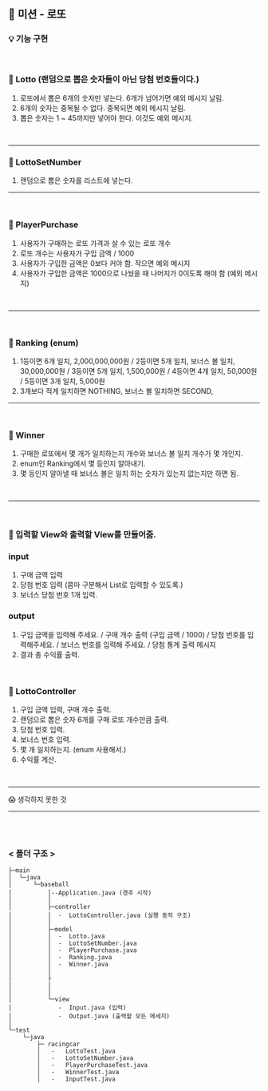 ## 📙 미션 - 로또

### 💡 기능 구현

<br>

### 📃 Lotto (랜덤으로 뽑은 숫자들이 아닌 당첨 번호들이다.)

1. 로또에서 뽑은 6개의 숫자만 넣는다. 6개가 넘어가면 예외 메시지 날림.
2. 6개의 숫자는 중복될 수 없다. 중복되면 예외 메시지 날림.
3. 뽑은 숫자는 1 ~ 45까지만 넣어야 한다. 이것도 예외 메시지.

<br>

***

### 📃 LottoSetNumber

1. 랜덤으로 뽑은 숫자를 리스트에 넣는다.
   <br>

***

<br>

### 📃 PlayerPurchase

1. 사용자가 구매하는 로또 가격과 살 수 있는 로또 개수
2. 로또 개수는 사용자가 구입 금액 / 1000
3. 사용자가 구입한 금액은 0보다 커야 함. 작으면 예외 메시지
4. 사용자가 구입한 금액은 1000으로 나눴을 때 나머지가 0이도록 해야 함 (예외 메시지)

<br>

***

<br>

### 📃 Ranking (enum)

1. 1등이면 6개 일치, 2,000,000,000원 / 2등이면 5개 일치, 보너스 볼 일치, 30,000,000원 / 3등이면 5개 일치, 1,500,000원 / 4등이면 4개 일치, 50,000원 / 5등이면
   3개 일치, 5,000원
2. 3개보다 적게 일치하면 NOTHING, 보너스 볼 일치하면 SECOND,
   <br>

***

<br>

### 📃 Winner

1. 구매한 로또에서 몇 개가 일치하는지 개수와 보너스 볼 일치 개수가 몇 개인지.
2. enum인 Ranking에서 몇 등인지 알아내기.
3. 몇 등인지 알아낼 때 보너스 볼은 일치 하는 숫자가 있는지 없는지만 하면 됨.

<br>

***

<br>

### 📃 입력할 View와 출력할 View를 만들어줌.

### input

1. 구매 금액 입력
2. 당첨 번호 입력 (콤마 구분해서 List로 입력할 수 있도록.)
3. 보너스 당첨 번호 1개 입력.
   <br>

### output

1. 구입 금액을 입력해 주세요. / 구매 개수 출력 (구입 금액 / 1000) / 당첨 번호를 입력해주세요. / 보너스 번호를 입력해 주세요. / 당첨 통계 출력 메시지
2. 결과 총 수익률 출력.

<br>

### 📃 LottoController

1. 구입 금액 입력, 구매 개수 출력.
2. 랜덤으로 뽑은 숫자 6개를 구매 로또 개수만큼 출력.
3. 당첨 번호 입력.
4. 보너스 번호 입력.
5. 몇 개 일치하는지. (enum 사용해서.)
6. 수익률 계산.

<br>

***

😱 생각하지 못한 것 <br>

***

<br>
<br>

### < 폴더 구조 >

```
├─main
│  └─java
│      └─baseball
│          │--Application.java (경주 시작)
│          │
│          ├─controller
│          │  -  LottoController.java (실행 동작 구조)
│          │
│          ├─model
│          │  -  Lotto.java
│          │  -  LottoSetNumber.java
│          │  -  PlayerPurchase.java
│          │  -  Ranking.java
│          │  -  Winner.java
│          │
│          ├
|          |
│          │
│          └─view
│             -  Input.java (입력)
│             -  Output.java (출력할 모든 메세지)
│
└─test
    └─java
        ├─ racingcar
        │   -   LottoTest.java
        │   -   LottoSetNumber.java
        │   -   PlayerPurchaseTest.java
        │   -   WinnerTest.java
        │   -   InputTest.java
```
